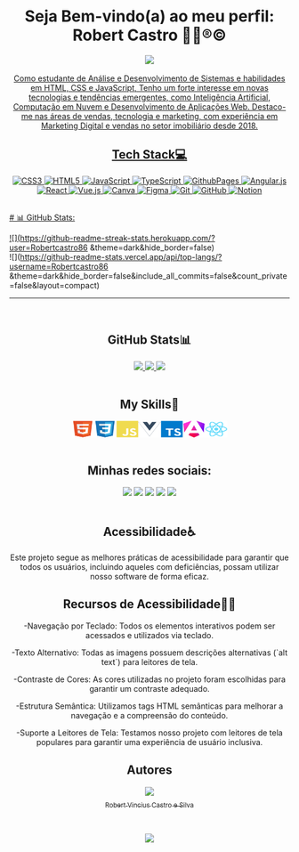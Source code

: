 <h1 align="center">Seja Bem-vindo(a) ao meu perfil: Robert Castro 👨‍💻®️©️</h1>

<div align="center">
  <a href="https://github.com/RobertCastro86">
    <img height="180em" src="https://github.com/user-attachments/assets/cc5b09c4-2c86-4a98-b641-6b11c72626eb"/>
</div>

<div align="center">
    <p align="center" justify-contet: center>Como estudante de Análise e Desenvolvimento de Sistemas e habilidades em HTML, CSS e JavaScript, Tenho um forte interesse em novas tecnologias e tendências emergentes, como Inteligência Artificial, Computação em Nuvem e Desenvolvimento de Aplicações Web. Destaco-me nas áreas de vendas, tecnologia e marketing, com experiência em Marketing Digital e vendas no setor imobiliário desde 2018.</p>
</div>


<h2 align="center">Tech Stack💻</h2>

<div align="center">

![CSS3](https://img.shields.io/badge/css3-%231572B6.svg?style=for-the-badge&logo=css3&logoColor=white) ![HTML5](https://img.shields.io/badge/html5-%23E34F26.svg?style=for-the-badge&logo=html5&logoColor=white) ![JavaScript](https://img.shields.io/badge/javascript-%23323330.svg?style=for-the-badge&logo=javascript&logoColor=%23F7DF1E) ![TypeScript](https://img.shields.io/badge/typescript-%23007ACC.svg?style=for-the-badge&logo=typescript&logoColor=white) ![GithubPages](https://img.shields.io/badge/github%20pages-121013?style=for-the-badge&logo=github&logoColor=white) ![Angular.js](https://img.shields.io/badge/angular.js-%23E23237.svg?style=for-the-badge&logo=angularjs&logoColor=white) ![React](https://img.shields.io/badge/react-%2320232a.svg?style=for-the-badge&logo=react&logoColor=%2361DAFB) ![Vue.js](https://img.shields.io/badge/vue.js-%2335495e.svg?style=for-the-badge&logo=vuedotjs&logoColor=%234FC08D) ![Canva](https://img.shields.io/badge/Canva-%2300C4CC.svg?style=for-the-badge&logo=Canva&logoColor=white) ![Figma](https://img.shields.io/badge/figma-%23F24E1E.svg?style=for-the-badge&logo=figma&logoColor=white) ![Git](https://img.shields.io/badge/git-%23F05033.svg?style=for-the-badge&logo=git&logoColor=white) ![GitHub](https://img.shields.io/badge/github-%23121011.svg?style=for-the-badge&logo=github&logoColor=white) ![Notion](https://img.shields.io/badge/Notion-%23000000.svg?style=for-the-badge&logo=notion&logoColor=white)
</div>
<br>
# 📊 GitHub Stats:

![](https://github-readme-streak-stats.herokuapp.com/?user=Robertcastro86 &theme=dark&hide_border=false)<br/>
![](https://github-readme-stats.vercel.app/api/top-langs/?username=Robertcastro86 &theme=dark&hide_border=false&include_all_commits=false&count_private=false&layout=compact)

---
<div align="center">
    <a href="https://visitcount.itsvg.in/api?id=Robertcastro86 &icon=0&color=0 https://visitcount.itsvg.in">
    </a>
</div>
<br>

<h2 align="center">GitHub Stats📊</h2>

<div align="center">

  
  <a href="https://github.com/RobertCastro86">
    <img height="180em" src="https://github-readme-streak-stats.herokuapp.com/?user=Robertcastro86 &theme=dark&hide_border=false"/>
    <img height="180em" src="https://github-readme-stats.vercel.app/api?username=RobertCastro86&show_icons=true&theme=tokyonight&include_all_commits=true&count_private=true"/>
    <img height="180em" src="https://github-readme-stats.vercel.app/api/top-langs/?username=RobertCastro&layout=compact&langs_count=6&theme=tokyonight"/>
  </a>
</div>

<br>

<h2 align="center">My Skills🚀</h2>

<div align="center" style="display: flex; justify-content: center; flex-wrap: wrap;"><br>
  <img align="center" alt="HTML" height="30" width="40" src="https://raw.githubusercontent.com/devicons/devicon/master/icons/html5/html5-original.svg">
  <img align="center" alt="CSS" height="30" width="40" src="https://raw.githubusercontent.com/devicons/devicon/master/icons/css3/css3-original.svg">
  <img align="center" alt="Js" height="30" width="40" src="https://raw.githubusercontent.com/devicons/devicon/master/icons/javascript/javascript-plain.svg">
  <img align="center" alt="VueJs" height="30" width="40" src="https://raw.githubusercontent.com/devicons/devicon/master/icons/vuejs/vuejs-plain.svg">
  <img align="center" alt="Typescript" height="30" width="40" src="https://raw.githubusercontent.com/devicons/devicon/master/icons/typescript/typescript-plain.svg">
  <img align="center" alt="Angular" height="30" width="40" src="https://raw.githubusercontent.com/devicons/devicon/master/icons/angular/angular-original.svg">
  <img align="center" alt="Reactjs" height="30" width="40" src="https://raw.githubusercontent.com/devicons/devicon/master/icons/react/react-original.svg">
</div>

<br>

<h2 align="center">Minhas redes sociais:</h2>

<div align="center">
  <a href="https://www.youtube.com/channel/UC9mGYjljmKK98UAIOu3K6tQ" target="_blank"><img src="https://img.shields.io/badge/YouTube-FF0000?style=for-the-badge&logo=youtube&logoColor=white" target="_blank"></a>
  <a href="https://www.instagram.com/robertviniciuscastro?igsh=MTQ2bjZ1cWh0Zzk2ZA==" target="_blank"><img src="https://img.shields.io/badge/-Instagram-%23E4405F?style=for-the-badge&logo=instagram&logoColor=white" target="_blank"></a>
  <a href="https://discord.com/invite/ueH9d6Mu" target="_blank"><img src="https://img.shields.io/badge/Discord-7289DA?style=for-the-badge&logo=discord&logoColor=white" target="_blank"></a> 
  <a href=""><img src="https://img.shields.io/badge/-Gmail-%23333?style=for-the-badge&logo=gmail&logoColor=white" target="_blank"></a>
  <a href="https://www.linkedin.com/in/robert-castro-606352108/" target="_blank"><img src="https://img.shields.io/badge/-LinkedIn-%230077B5?style=for-the-badge&logo=linkedin&logoColor=white" target="_blank"></a>
</div>

<br>

<h2 align="center">Acessibilidade♿</h2>

<p align="center">Este projeto segue as melhores práticas de acessibilidade para garantir que todos os usuários, incluindo aqueles com deficiências, possam utilizar nosso software de forma eficaz.<p/>

<h2 align="center">Recursos de Acessibilidade🧏‍♀️</h2>

<p align="center">-Navegação por Teclado: Todos os elementos interativos podem ser acessados e utilizados via teclado.<p/>

<p align="center">-Texto Alternativo: Todas as imagens possuem descrições alternativas (`alt text`) para leitores de tela.<p/>

<p align="center">-Contraste de Cores: As cores utilizadas no projeto foram escolhidas para garantir um contraste adequado.<p/>

<p align="center">-Estrutura Semântica: Utilizamos tags HTML semânticas para melhorar a navegação e a compreensão do conteúdo.<p/>

<p align="center">-Suporte a Leitores de Tela: Testamos nosso projeto com leitores de tela populares para garantir uma experiência de usuário inclusiva.<p/>


<h2 align="center">Autores</h2>

<p align="center">
  <a href="https://github.com/RobertCastro86">
    <img loading="lazy" src="https://github.com/user-attachments/assets/35f4b1f8-7dfd-41d8-ac85-cc386f882aca" width="115"><br>
    <sub>Robert Vincius Castro e Silva</sub>
  </a>
</p>



<br>

<p align="center">
<img loading="lazy" src="http://img.shields.io/static/v1?label=STATUS&message=EM%20DESENVOLVIMENTO&color=GREEN&style=for-the-badge"/>
</p>
